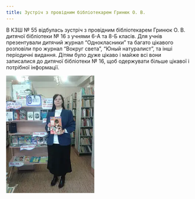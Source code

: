```yaml
---
title: Зустріч з провідним бібліотекарем Гринюк О. В.
---
```


В КЗШ № 55 відбулась зустріч з провідним бібліотекарем Гринюк О. В. дитячої бібліотеки № 16 з учнями 6-А та 8-Б класів. Для учнів презентували дитячий журнал “Однокласники” та багато цікавого розповіли про журнал “Вокруг света”, “Юный натуралист”, та інші періодичні видання. Дітям було дуже цікаво і майже всі вони записалися до дитячої бібліотеки № 16, щоб одержувати більше цікавої і потрібної інформації.

![](1.webp)
